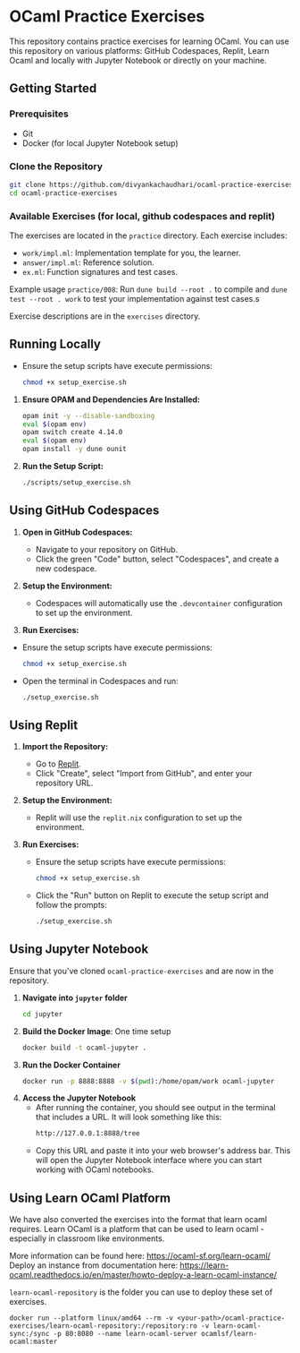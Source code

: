 # OCaml Practice Exercises

This repository contains practice exercises for learning OCaml. You can use this repository on various platforms: GitHub Codespaces, Replit, Learn Ocaml and locally with Jupyter Notebook or directly on your machine.

## Getting Started

### Prerequisites

- Git
- Docker (for local Jupyter Notebook setup)

### Clone the Repository

```sh
git clone https://github.com/divyankachaudhari/ocaml-practice-exercises.git
cd ocaml-practice-exercises
```
### Available Exercises (for local, github codespaces and replit)

The exercises are located in the `practice` directory. Each exercise includes:

- `work/impl.ml`: Implementation template for you, the learner.
- `answer/impl.ml`: Reference solution.
- `ex.ml`: Function signatures and test cases.

Example usage `practice/008`: Run `dune build --root .` to compile and `dune test --root . work` to test your implementation against test cases.s

Exercise descriptions are in the `exercises` directory.

## Running Locally

- Ensure the setup scripts have execute permissions:

  ```sh
  chmod +x setup_exercise.sh
  ```

1. **Ensure OPAM and Dependencies Are Installed:**

   ```sh
   opam init -y --disable-sandboxing
   eval $(opam env)
   opam switch create 4.14.0
   eval $(opam env)
   opam install -y dune ounit
   ```

2. **Run the Setup Script:**

   ```sh
   ./scripts/setup_exercise.sh
   ```

## Using GitHub Codespaces

1. **Open in GitHub Codespaces:**
   - Navigate to your repository on GitHub.
   - Click the green "Code" button, select "Codespaces", and create a new codespace.

2. **Setup the Environment:**
   - Codespaces will automatically use the `.devcontainer` configuration to set up the environment.

3. **Run Exercises:**
  - Ensure the setup scripts have execute permissions:

      ```sh
      chmod +x setup_exercise.sh
      ```
   - Open the terminal in Codespaces and run:

     ```sh
     ./setup_exercise.sh
     ```

## Using Replit

1. **Import the Repository:**
   - Go to [Replit](https://replit.com/).
   - Click "Create", select "Import from GitHub", and enter your repository URL.

2. **Setup the Environment:**
   - Replit will use the `replit.nix` configuration to set up the environment.

3. **Run Exercises:**
   - Ensure the setup scripts have execute permissions:

      ```sh
      chmod +x setup_exercise.sh
      ```

   - Click the "Run" button on Replit to execute the setup script and follow the prompts:

     ```sh
     ./setup_exercise.sh
     ```



## Using Jupyter Notebook

Ensure that you've cloned `ocaml-practice-exercises` and are now in the repository.

1. **Navigate into `jupyter` folder**
   ```bash
   cd jupyter
   ``` 
2. **Build the Docker Image**: One time setup
   ```bash
   docker build -t ocaml-jupyter .
   ```
3. **Run the Docker Container**
   ```bash
   docker run -p 8888:8888 -v $(pwd):/home/opam/work ocaml-jupyter
   ```
4. **Access the Jupyter Notebook**
   - After running the container, you should see output in the terminal that includes a URL. It will look something like this:
      ```bash
      http://127.0.0.1:8888/tree
      ```
   - Copy this URL and paste it into your web browser's address bar. This will open the Jupyter Notebook interface where you can start working with OCaml notebooks.


## Using Learn OCaml Platform

We have also converted the exercises into the format that learn ocaml requires. Learn OCaml is a platform that can be used to learn ocaml - especially in classroom like environments.

More information can be found here: https://ocaml-sf.org/learn-ocaml/
Deploy an instance from documentation here: https://learn-ocaml.readthedocs.io/en/master/howto-deploy-a-learn-ocaml-instance/

`learn-ocaml-repository` is the folder you can use to deploy these set of exercises.

```
docker run --platform linux/amd64 --rm -v <your-path>/ocaml-practice-exercises/learn-ocaml-repository:/repository:ro -v learn-ocaml-sync:/sync -p 80:8080 --name learn-ocaml-server ocamlsf/learn-ocaml:master
```